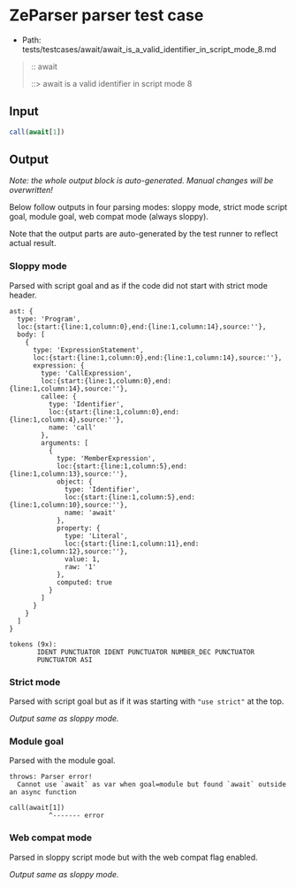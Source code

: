 # ZeParser parser test case

- Path: tests/testcases/await/await_is_a_valid_identifier_in_script_mode_8.md

> :: await
>
> ::> await is a valid identifier in script mode 8

## Input

`````js
call(await[1])
`````

## Output

_Note: the whole output block is auto-generated. Manual changes will be overwritten!_

Below follow outputs in four parsing modes: sloppy mode, strict mode script goal, module goal, web compat mode (always sloppy).

Note that the output parts are auto-generated by the test runner to reflect actual result.

### Sloppy mode

Parsed with script goal and as if the code did not start with strict mode header.

`````
ast: {
  type: 'Program',
  loc:{start:{line:1,column:0},end:{line:1,column:14},source:''},
  body: [
    {
      type: 'ExpressionStatement',
      loc:{start:{line:1,column:0},end:{line:1,column:14},source:''},
      expression: {
        type: 'CallExpression',
        loc:{start:{line:1,column:0},end:{line:1,column:14},source:''},
        callee: {
          type: 'Identifier',
          loc:{start:{line:1,column:0},end:{line:1,column:4},source:''},
          name: 'call'
        },
        arguments: [
          {
            type: 'MemberExpression',
            loc:{start:{line:1,column:5},end:{line:1,column:13},source:''},
            object: {
              type: 'Identifier',
              loc:{start:{line:1,column:5},end:{line:1,column:10},source:''},
              name: 'await'
            },
            property: {
              type: 'Literal',
              loc:{start:{line:1,column:11},end:{line:1,column:12},source:''},
              value: 1,
              raw: '1'
            },
            computed: true
          }
        ]
      }
    }
  ]
}

tokens (9x):
       IDENT PUNCTUATOR IDENT PUNCTUATOR NUMBER_DEC PUNCTUATOR
       PUNCTUATOR ASI
`````

### Strict mode

Parsed with script goal but as if it was starting with `"use strict"` at the top.

_Output same as sloppy mode._

### Module goal

Parsed with the module goal.

`````
throws: Parser error!
  Cannot use `await` as var when goal=module but found `await` outside an async function

call(await[1])
          ^------- error
`````


### Web compat mode

Parsed in sloppy script mode but with the web compat flag enabled.

_Output same as sloppy mode._
